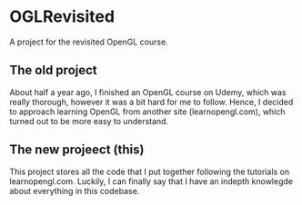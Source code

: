 # OGLRevisited
A project for the revisited OpenGL course. 

## The old project 
About half a year ago, I finished an OpenGL course on Udemy, which was really thorough, however it was a bit hard for me to follow. 
Hence, I decided to approach learning OpenGL from another site (learnopengl.com), which turned out to be more easy to understand. 

## The new projeect (this)
This project stores all the code that I put together following the tutorials on learnopengl.com. 
Luckily, I can finally say that I have an indepth knowlegde about everything in this codebase.
